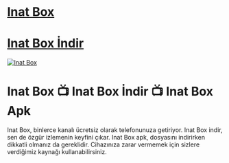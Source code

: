 # <a href="https://www.tamindir.com/indir/inat-box-izle-apk/">Inat Box</a>
# <a href="https://www.tamindir.com/indir/inat-box-izle-apk/">Inat Box İndir</a>

<a href="https://www.tamindir.com/indir/inat-box-izle-apk/" title="Inat Box"><img src="https://r.resimlink.com/Mi37vSpe1KB.jpg" title="Inat Box" alt="Inat Box"></a>

# Inat Box 📺 Inat Box İndir 📺 Inat Box Apk

Inat Box, binlerce kanalı ücretsiz olarak telefonunuza getiriyor. Inat Box indir, sen de özgür izlemenin keyfini çıkar. Inat Box apk, dosyasını indirirken dikkatli olmanız da gereklidir. Cihazınıza zarar vermemek için sizlere verdiğimiz kaynağı kullanabilirsiniz.
